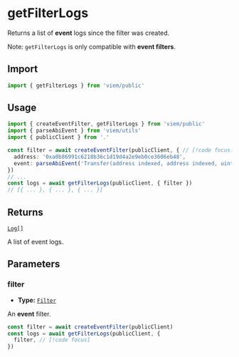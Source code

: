# getFilterLogs

Returns a list of **event** logs since the filter was created. 

Note: `getFilterLogs` is only compatible with **event filters**.

## Import

```ts
import { getFilterLogs } from 'viem/public'
```

## Usage

```ts
import { createEventFilter, getFilterLogs } from 'viem/public'
import { parseAbiEvent } from 'viem/utils'
import { publicClient } from '.'

const filter = await createEventFilter(publicClient, { // [!code focus:99]
  address: '0xa0b86991c6218b36c1d19d4a2e9eb0ce3606eb48',
  event: parseAbiEvent('Transfer(address indexed, address indexed, uint256)'),
})
// ...
const logs = await getFilterLogs(publicClient, { filter })
// [{ ... }, { ... }, { ... }]
```

## Returns

[`Log[]`](/docs/glossary/types#TODO)

A list of event logs.

## Parameters

### filter

- **Type:** [`Filter`](/docs/glossary/types#TODO)

An **event** filter.

```ts
const filter = await createEventFilter(publicClient)
const logs = await getFilterLogs(publicClient, {
  filter, // [!code focus]
})
```